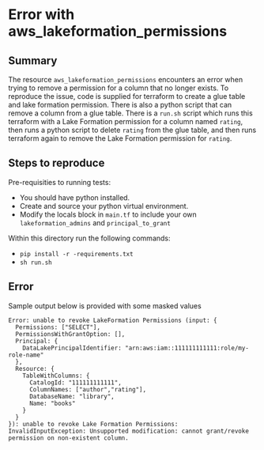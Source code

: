 # Error with aws_lakeformation_permissions

## Summary

The resource `aws_lakeformation_permissions` encounters an error when trying to remove a permission for a column
that no longer exists. To reproduce the issue, code is supplied for terraform to create a glue table and lake formation 
permission. There is also a python script that can remove a column from a glue table. There is a `run.sh` script which
runs this terraform with a Lake Formation permission for a column named `rating`, then runs a python script to delete
`rating` from the glue table, and then runs terraform again to remove the Lake Formation permission for `rating`.


## Steps to reproduce
Pre-requisities to running tests:
- You should have python installed.
- Create and source your python virtual environment.
- Modify the locals block in `main.tf` to include your own `lakeformation_admins` and `principal_to_grant`


Within this directory run the following commands:
- `pip install -r -requirements.txt`
- `sh run.sh`


## Error
Sample output below is provided with some masked values
```
Error: unable to revoke LakeFormation Permissions (input: {
  Permissions: ["SELECT"],
  PermissionsWithGrantOption: [],
  Principal: {
    DataLakePrincipalIdentifier: "arn:aws:iam::111111111111:role/my-role-name"
  },
  Resource: {
    TableWithColumns: {
      CatalogId: "111111111111",
      ColumnNames: ["author","rating"],
      DatabaseName: "library",
      Name: "books"
    }
  }
}): unable to revoke Lake Formation Permissions: InvalidInputException: Unsupported modification: cannot grant/revoke permission on non-existent column.


```
